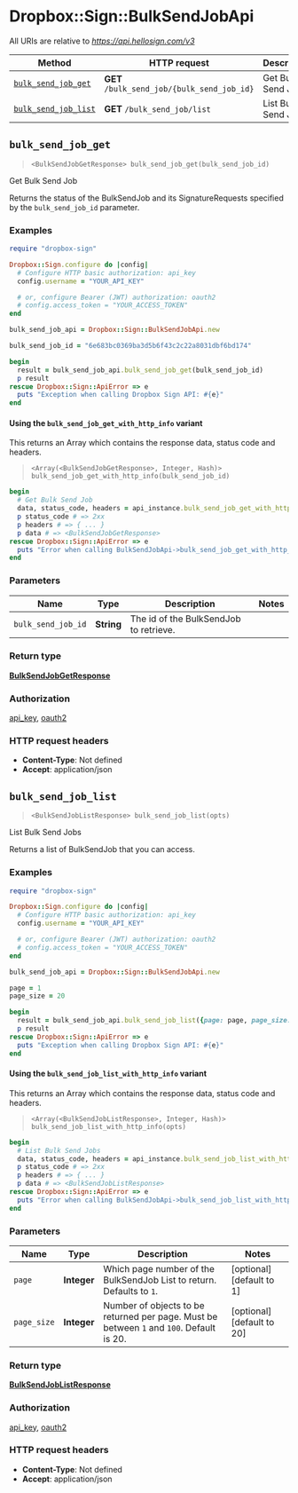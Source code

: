 # Dropbox::Sign::BulkSendJobApi

All URIs are relative to *https://api.hellosign.com/v3*

| Method | HTTP request | Description |
| ------ | ------------ | ----------- |
| [`bulk_send_job_get`](BulkSendJobApi.md#bulk_send_job_get) | **GET** `/bulk_send_job/{bulk_send_job_id}` | Get Bulk Send Job |
| [`bulk_send_job_list`](BulkSendJobApi.md#bulk_send_job_list) | **GET** `/bulk_send_job/list` | List Bulk Send Jobs |


## `bulk_send_job_get`

> `<BulkSendJobGetResponse> bulk_send_job_get(bulk_send_job_id)`

Get Bulk Send Job

Returns the status of the BulkSendJob and its SignatureRequests specified by the `bulk_send_job_id` parameter.

### Examples

```ruby
require "dropbox-sign"

Dropbox::Sign.configure do |config|
  # Configure HTTP basic authorization: api_key
  config.username = "YOUR_API_KEY"

  # or, configure Bearer (JWT) authorization: oauth2
  # config.access_token = "YOUR_ACCESS_TOKEN"
end

bulk_send_job_api = Dropbox::Sign::BulkSendJobApi.new

bulk_send_job_id = "6e683bc0369ba3d5b6f43c2c22a8031dbf6bd174"

begin
  result = bulk_send_job_api.bulk_send_job_get(bulk_send_job_id)
  p result
rescue Dropbox::Sign::ApiError => e
  puts "Exception when calling Dropbox Sign API: #{e}"
end

```

#### Using the `bulk_send_job_get_with_http_info` variant

This returns an Array which contains the response data, status code and headers.

> `<Array(<BulkSendJobGetResponse>, Integer, Hash)> bulk_send_job_get_with_http_info(bulk_send_job_id)`

```ruby
begin
  # Get Bulk Send Job
  data, status_code, headers = api_instance.bulk_send_job_get_with_http_info(bulk_send_job_id)
  p status_code # => 2xx
  p headers # => { ... }
  p data # => <BulkSendJobGetResponse>
rescue Dropbox::Sign::ApiError => e
  puts "Error when calling BulkSendJobApi->bulk_send_job_get_with_http_info: #{e}"
end
```

### Parameters

| Name | Type | Description | Notes |
| ---- | ---- | ----------- | ----- |
| `bulk_send_job_id` | **String** | The id of the BulkSendJob to retrieve. |  |

### Return type

[**BulkSendJobGetResponse**](BulkSendJobGetResponse.md)

### Authorization

[api_key](../README.md#api_key), [oauth2](../README.md#oauth2)

### HTTP request headers

- **Content-Type**: Not defined
- **Accept**: application/json


## `bulk_send_job_list`

> `<BulkSendJobListResponse> bulk_send_job_list(opts)`

List Bulk Send Jobs

Returns a list of BulkSendJob that you can access.

### Examples

```ruby
require "dropbox-sign"

Dropbox::Sign.configure do |config|
  # Configure HTTP basic authorization: api_key
  config.username = "YOUR_API_KEY"

  # or, configure Bearer (JWT) authorization: oauth2
  # config.access_token = "YOUR_ACCESS_TOKEN"
end

bulk_send_job_api = Dropbox::Sign::BulkSendJobApi.new

page = 1
page_size = 20

begin
  result = bulk_send_job_api.bulk_send_job_list({page: page, page_size: page_size})
  p result
rescue Dropbox::Sign::ApiError => e
  puts "Exception when calling Dropbox Sign API: #{e}"
end

```

#### Using the `bulk_send_job_list_with_http_info` variant

This returns an Array which contains the response data, status code and headers.

> `<Array(<BulkSendJobListResponse>, Integer, Hash)> bulk_send_job_list_with_http_info(opts)`

```ruby
begin
  # List Bulk Send Jobs
  data, status_code, headers = api_instance.bulk_send_job_list_with_http_info(opts)
  p status_code # => 2xx
  p headers # => { ... }
  p data # => <BulkSendJobListResponse>
rescue Dropbox::Sign::ApiError => e
  puts "Error when calling BulkSendJobApi->bulk_send_job_list_with_http_info: #{e}"
end
```

### Parameters

| Name | Type | Description | Notes |
| ---- | ---- | ----------- | ----- |
| `page` | **Integer** | Which page number of the BulkSendJob List to return. Defaults to `1`. | [optional][default to 1] |
| `page_size` | **Integer** | Number of objects to be returned per page. Must be between `1` and `100`. Default is 20. | [optional][default to 20] |

### Return type

[**BulkSendJobListResponse**](BulkSendJobListResponse.md)

### Authorization

[api_key](../README.md#api_key), [oauth2](../README.md#oauth2)

### HTTP request headers

- **Content-Type**: Not defined
- **Accept**: application/json

